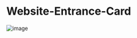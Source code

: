 # Website-Entrance-Card


![image](https://github.com/Siddhesh9000/Website-Entrance-Card/assets/98513953/f0009353-5e88-4028-955a-7f951aff65bb)
